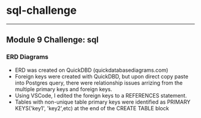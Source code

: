 # sql-challenge
---
Module 9 Challenge: sql
---

### ERD Diagrams
* ERD was created on QuickDBD (quickdatabasediagrams.com)
* Foreign keys were created with QuickDBD, but upon direct copy paste into Postgres query, there were relationship issues arrizing from the multiple primary keys and foreign keys.  
* Using VSCode, I edited the foreign keys to a REFERENCES statement.
* Tables with non-unique table primary keys were identified as PRIMARY KEYS('key1', 'key2',etc) at the end of the CREATE TABLE block
